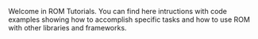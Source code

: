 Welcome in ROM Tutorials. You can find here intructions with code examples
showing how to accomplish specific tasks and how to use ROM with other libraries
and frameworks.
